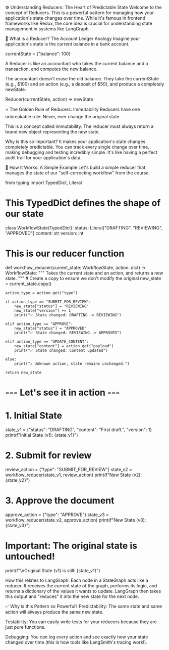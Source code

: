 ⚙️ Understanding Reducers: The Heart of Predictable State
Welcome to the concept of Reducers. This is a powerful pattern for managing how your application's state changes over time. While it's famous in frontend frameworks like Redux, the core idea is crucial for understanding state management in systems like LangGraph.

🤔 What is a Reducer? The Account Ledger Analogy
Imagine your application's state is the current balance in a bank account.

currentState = {"balance": 100}

A Reducer is like an accountant who takes the current balance and a transaction, and computes the new balance.

The accountant doesn't erase the old balance. They take the currentState (e.g., $100) and an action (e.g., a deposit of $50), and produce a completely newState.

Reducer(currentState, action) => newState

⭐ The Golden Rule of Reducers: Immutability
Reducers have one unbreakable rule: Never, ever change the original state.

This is a concept called immutability. The reducer must always return a brand new object representing the new state.

Why is this so important? It makes your application's state changes completely predictable. You can track every single change over time, making debugging and testing incredibly simple. It's like having a perfect audit trail for your application's data.

🚀 How It Works: A Simple Example
Let's build a simple reducer that manages the state of our "self-correcting workflow" from the course.

from typing import TypedDict, Literal

# This TypedDict defines the shape of our state
class WorkflowState(TypedDict):
    status: Literal["DRAFTING", "REVIEWING", "APPROVED"]
    content: str
    version: int

# This is our reducer function
def workflow_reducer(current_state: WorkflowState, action: dict) -> WorkflowState:
    """
    Takes the current state and an action, and returns a new state.
    """
    # Create a copy to ensure we don't modify the original
    new_state = current_state.copy()

    action_type = action.get("type")

    if action_type == "SUBMIT_FOR_REVIEW":
        new_state["status"] = "REVIEWING"
        new_state["version"] += 1
        print("✅ State changed: DRAFTING -> REVIEWING")

    elif action_type == "APPROVE":
        new_state["status"] = "APPROVED"
        print("✅ State changed: REVIEWING -> APPROVED")

    elif action_type == "UPDATE_CONTENT":
        new_state["content"] = action.get("payload")
        print("✅ State changed: Content updated")

    else:
        print("⚠️ Unknown action, state remains unchanged.")

    return new_state

# --- Let's see it in action ---
# 1. Initial State
state_v1 = {"status": "DRAFTING", "content": "First draft.", "version": 1}
print(f"Initial State (v1): {state_v1}")

# 2. Submit for review
review_action = {"type": "SUBMIT_FOR_REVIEW"}
state_v2 = workflow_reducer(state_v1, review_action)
print(f"New State (v2): {state_v2}")

# 3. Approve the document
approve_action = {"type": "APPROVE"}
state_v3 = workflow_reducer(state_v2, approve_action)
print(f"New State (v3): {state_v3}")

# Important: The original state is untouched!
print(f"\nOriginal State (v1) is still: {state_v1}")

How this relates to LangGraph:
Each node in a StateGraph acts like a reducer. It receives the current state of the graph, performs its logic, and returns a dictionary of the values it wants to update. LangGraph then takes this output and "reduces" it into the new state for the next node.

✅ Why is this Pattern so Powerful?
Predictability: The same state and same action will always produce the same new state.

Testability: You can easily write tests for your reducers because they are just pure functions.

Debugging: You can log every action and see exactly how your state changed over time (this is how tools like LangSmith's tracing work!).
